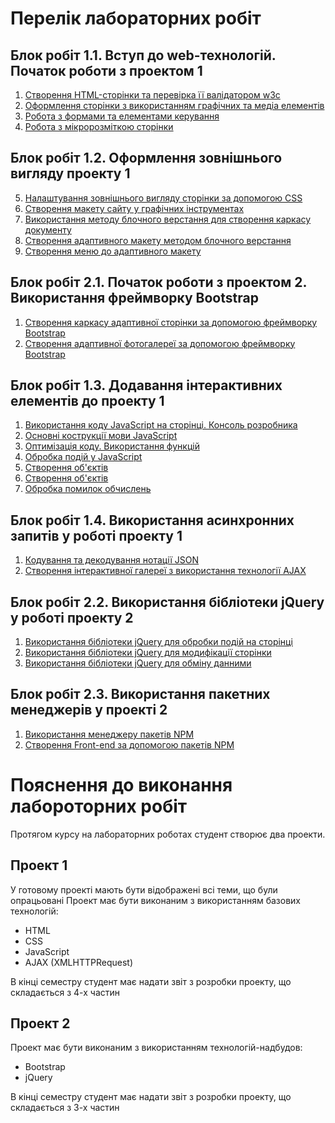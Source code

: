 ﻿# Перелік лабораторних робіт


## Блок робіт 1.1. Вступ до web-технологій. Початок роботи з проектом 1
1.  [Створення HTML-сторінки та перевірка її валідатором w3c](lab-01.md)
2.  [Оформлення сторінки з використанням графічних та медіа елементів](lab-02.md)
3.  [Робота з формами та елементами керування](lab-03.md)
4.  [Робота з мікророзміткою сторінки](lab-04.md)
## Блок робіт 1.2. Оформлення зовнішнього вигляду проекту 1
5.  [Налаштування зовнішнього вигляду сторінки за допомогою CSS](lab-05.md)
6.  [Створення макету сайту у графічних інструментах](lab-06/index.md)
7.  [Використання методу блочного верстання для створення каркасу документу](lab-07.md)
8.  [Створення адаптивного макету методом блочного верстання](lab-08.md)
9.  [Створення меню до адаптивного макету](lab-09.md)
## Блок робіт 2.1. Початок роботи з проектом 2. Використання фреймворку Bootstrap
1.   [Створення каркасу адаптивної сторінки за допомогою фреймворку Bootstrap](lab-10.md)
2.   [Створення адаптивної фотогалереї за допомогою фреймворку Bootstrap](lab-11.md)
## Блок робіт 1.3. Додавання інтерактивних елементів до проекту 1
1.   [Використання коду JavaScript на сторінці. Консоль розробника](lab-12.md)
2.   [Основні кострукції мови JavaScript](lab-13.md)
3.   [Оптимізація коду. Використання функцій](lab-14.md)
4.  [Обробка подій у JavaScript](lab-15.md)
5.  [Створення об'єктів](lab-16.md)
6.  [Створення об'єктів](lab-17.md)
7.  [Обробка помилок обчислень](lab-18.md)
## Блок робіт 1.4. Використання асинхронних запитів у роботі проекту 1
1.   [Кодування та декодування нотації JSON](lab-19.md)
2.   [Створення інтерактивної галереї з використання технології AJAX](lab-20.md)
## Блок робіт 2.2. Використання бібліотеки jQuery у роботі проекту 2
1.   [Використання бібліотеки jQuery для обробки подій на сторінці](lab-21.md)
2.   [Використання бібліотеки jQuery для модифікації сторінки](lab-22.md)
3.   [Використання бібліотеки jQuery для обміну данними](lab-23.md)
## Блок робіт 2.3. Використання пакетних менеджерів у проекті 2
1.   [Використання менеджеру пакетів NPM](lab-24.md)
2.   [Створення Front-end за допомогою пакетів NPM](lab-25.md)

# Пояснення до виконання лабороторних робіт

Протягом курсу на лабораторних роботах студент створює два проекти.

## Проект 1

У готовому проекті мають бути відображені всі теми, що були опрацьовані
Проект має бути виконаним з використанням базових технологій:

- HTML
- CSS
- JavaScript
- AJAX (XMLHTTPRequest)

В кінці семестру студент має надати звіт з розробки проекту, що складається з 4-х частин

## Проект 2

Проект має бути виконаним з використанням технологій-надбудов:

- Bootstrap
- jQuery

В кінці семестру студент має надати звіт з розробки проекту, що складається з 3-х частин

